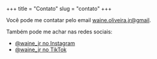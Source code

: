 +++
title = "Contato"
slug = "contato"
+++

Você pode me contatar pelo email [waine.oliveira.jr@gmail](mailto:waine.oliveira.jr@gmail).

Também pode me achar nas redes sociais:

- [@waine_jr no Instagram](https://www.instagram.com/waine_jr/)
- [@waine_jr no TikTok](https://www.tiktok.com/@waine_jr)